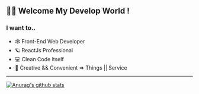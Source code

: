 <h2>👨‍💻 Welcome My Develop World !</h2>

<h3>I want to..</h2>
<ul>
  <li>🕸 Front-End Web Developer</li>
  <li>🪐 ReactJs Professional</li>
  <li>💻 Clean Code itself</li>
  <li>💭 Creative && Convenient => Things || Service 
</ul>

<hr />

[![Anurag's github stats](https://github-readme-stats.vercel.app/api?username=ShinChanU&hide=issues&count_private=true&show_icons=true&theme=chartreuse-dark)](https://github.com/anuraghazra/github-readme-stats)
